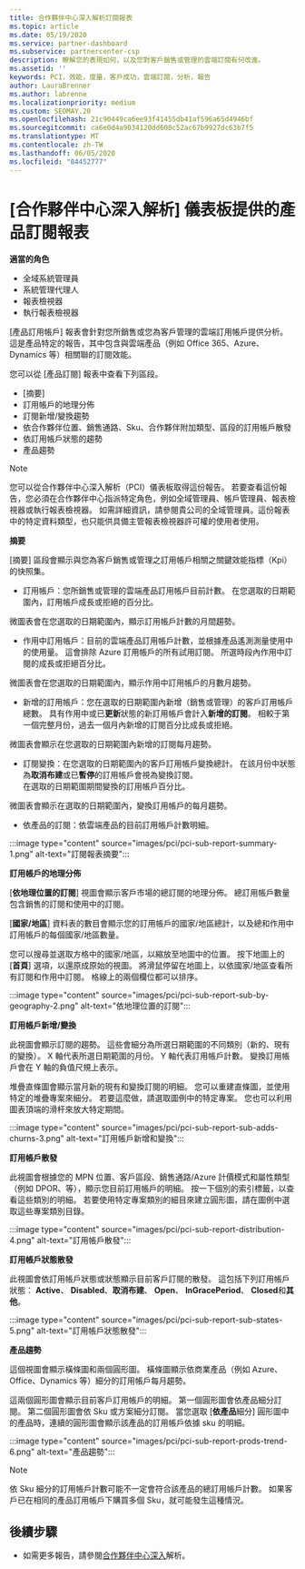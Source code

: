 ```yaml
---
title: 合作夥伴中心深入解析訂閱報表
ms.topic: article
ms.date: 05/19/2020
ms.service: partner-dashboard
ms.subservice: partnercenter-csp
description: 瞭解您的表現如何，以及您對客戶銷售或管理的雲端訂閱有何改進。
ms.assetid: ''
keywords: PCI，效能，度量，客戶成功，雲端訂閱，分析，報告
author: LauraBrenner
ms.author: labrenne
ms.localizationpriority: medium
ms.custom: SEOMAY.20
ms.openlocfilehash: 21c90449ca6ee93f41455db41af596a65d4946bf
ms.sourcegitcommit: ca6e0d4a9034120dd600c52ac67b9927dc63b7f5
ms.translationtype: MT
ms.contentlocale: zh-TW
ms.lasthandoff: 06/05/2020
ms.locfileid: "84452777"
---
```

# <a name="product-subscriptions-report-available-from-the-partner-center-insights-dashboard"></a>[合作夥伴中心深入解析] 儀表板提供的產品訂閱報表

**適當的角色**
- 全域系統管理員
- 系統管理代理人
- 報表檢視器
- 執行報表檢視器

[產品訂用帳戶] 報表會針對您所銷售或您為客戶管理的雲端訂用帳戶提供分析。 這是產品特定的報告，其中包含與雲端產品（例如 Office 365、Azure、Dynamics 等）相關聯的訂閱效能。

您可以從 [產品訂閱] 報表中查看下列區段。

- [摘要]
- 訂用帳戶的地理分佈
- 訂閱新增/變換趨勢
- 依合作夥伴位置、銷售通路、Sku、合作夥伴附加類型、區段的訂用帳戶散發
- 依訂用帳戶狀態的趨勢
- 產品趨勢

 > [!NOTE]
 > 您可以從合作夥伴中心深入解析（PCI）儀表板取得這份報告。 若要查看這份報告，您必須在合作夥伴中心指派特定角色，例如全域管理員、帳戶管理員、報表檢視器或執行報表檢視器。 如需詳細資訊，請參閱貴公司的全域管理員。這份報表中的特定資料類型，也只能供具備主管報表檢視器許可權的使用者使用。

**摘要**

[摘要] 區段會顯示與您為客戶銷售或管理之訂用帳戶相關之關鍵效能指標（Kpi）的快照集。  

- 訂用帳戶：您所銷售或管理的雲端產品訂用帳戶目前計數。
在您選取的日期範圍內，訂用帳戶成長或拒絕的百分比。

微圖表會在您選取的日期範圍內，顯示訂用帳戶計數的月間趨勢。

- 作用中訂用帳戶：目前的雲端產品訂用帳戶計數，並根據產品遙測測量使用中的使用量。 這會排除 Azure 訂用帳戶的所有試用訂閱。
所選時段內作用中訂閱的成長或拒絕百分比。

微圖表會在您選取的日期範圍內，顯示作用中訂用帳戶的月數月趨勢。

- 新增的訂用帳戶：您在選取的日期範圍內新增（銷售或管理）的客戶訂用帳戶總數。 具有作用中或已**更新**狀態的新訂用帳戶會計入**新增的訂閱**。
相較于第一個完整月份，過去一個月內新增的訂閱百分比成長或拒絕。

微圖表會顯示在您選取的日期範圍內新增的訂閱每月趨勢。

- 訂閱變換：在您選取的日期範圍內的客戶訂用帳戶變換總計。 在該月份中狀態為**取消布建**或已**暫停**的訂用帳戶會視為變換訂閱。  
在選取的日期範圍期間變換的訂用帳戶百分比。

微圖表會顯示在選取的日期範圍內，變換訂用帳戶的每月趨勢。

- 依產品的訂閱：依雲端產品的目前訂用帳戶計數明細。

:::image type="content" source="images/pci/pci-sub-report-summary-1.png" alt-text="訂閱報表摘要":::

**訂用帳戶的地理分佈**

[**依地理位置的訂閱**] 視圖會顯示客戶市場的總訂閱的地理分佈。 總訂用帳戶數量包含銷售的訂閱和使用中的訂閱。

[**國家/地區**] 資料表的數目會顯示您的訂用帳戶的國家/地區總計，以及總和作用中訂用帳戶的每個國家/地區數量。

您可以搜尋並選取方格中的國家/地區，以縮放至地圖中的位置。 按下地圖上的 [**首頁**] 選項，以還原成原始的視圖。 將滑鼠停留在地圖上，以依國家/地區查看所有訂閱和作用中訂閱。 格線上的兩個欄位都可以排序。

:::image type="content" source="images/pci/pci-sub-report-sub-by-geography-2.png" alt-text="依地理位置的訂閱":::

**訂用帳戶新增/變換**

此視圖會顯示訂閱的趨勢。 這些會細分為所選日期範圍的不同類別（新的、現有的變換）。 X 軸代表所選日期範圍的月份。 Y 軸代表訂用帳戶計數。 變換訂用帳戶會在 Y 軸的負值尺規上表示。 

堆疊直條圖會顯示當月新的現有和變換訂閱的明細。 您可以重建直條圖，並使用特定的堆疊專案來細分。 若要這麼做，請選取圖例中的特定專案。 您也可以利用圖表頂端的滑杆來放大特定期間。

:::image type="content" source="images/pci/pci-sub-report-sub-adds-churns-3.png" alt-text="訂用帳戶新增和變換":::

**訂用帳戶散發**

此視圖會根據您的 MPN 位置、客戶區段、銷售通路/Azure 計價模式和屬性類型（例如 DPOR、等），顯示您目前訂用帳戶的明細。 按一下個別的索引標籤，以查看這些類別的明細。 若要使用特定專案類別的細目來建立圓形圖，請在圖例中選取這些專案類別目錄。

:::image type="content" source="images/pci/pci-sub-report-distribution-4.png" alt-text="訂用帳戶散發":::

**訂用帳戶狀態散發**

此視圖會依訂用帳戶狀態或狀態顯示目前客戶訂閱的散發。 這包括下列訂用帳戶狀態： **Active**、 **Disabled**、**取消布建**、 **Open**、 **InGracePeriod**、 **Closed**和**其他**。

:::image type="content" source="images/pci/pci-sub-report-sub-states-5.png" alt-text="訂用帳戶狀態散發":::

**產品趨勢**

這個視圖會顯示橫條圖和兩個圓形圖。 橫條圖顯示依商業產品（例如 Azure、Office、Dynamics 等）細分的訂用帳戶每月趨勢。

這兩個圓形圖會顯示目前客戶訂用帳戶的明細。 第一個圓形圖會依產品細分訂閱。 第二個圓形圖會依 Sku 或方案細分訂閱。 當您選取 [**依產品**細分] 圓形圖中的產品時，連續的圓形圖會顯示該產品的訂用帳戶依據 sku 的明細。

:::image type="content" source="images/pci/pci-sub-report-prods-trend-6.png" alt-text="產品趨勢":::

> [!NOTE]
 > 依 Sku 細分的訂用帳戶計數可能不一定會符合該產品的總訂用帳戶計數。 如果客戶已在相同的產品訂用帳戶下購買多個 Sku，就可能發生這種情況。

## <a name="next-steps"></a>後續步驟

- 如需更多報告，請參閱[合作夥伴中心深入](partner-center-insights.md)解析。
